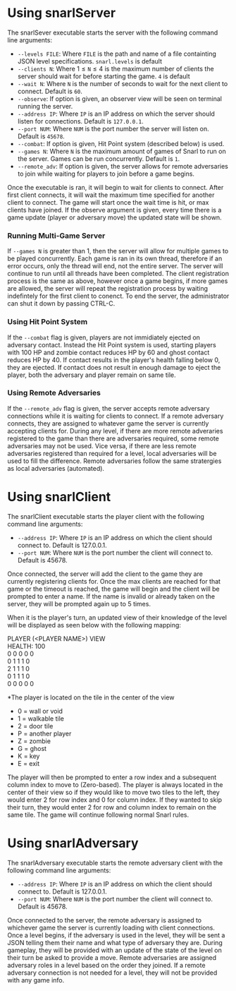 # Using snarlServer

The snarlSever executable starts the server with the following command line 
arguments:

* `--levels FILE`: Where `FILE` is the path and name of a file containting JSON
level specifications. `snarl.levels` is default
* `--clients N`: Where 1 ≤ `N` ≤ 4 is the maximum number of clients the server should wait for before starting the game. `4` is default
* `--wait N`: Where `N` is the number of seconds to wait for the next client to connect. Default is `60`.
* `--observe`: If option is given, an observer view will be seen on terminal running the server.
* `--address IP`: Where `IP` is an IP address on which the server should listen for connections. Default is `127.0.0.1`.
* `--port NUM`: Where `NUM` is the port number the server will listen on. Default is `45678`.
* `--combat`: If option is given, Hit Point system (described below) is used.
* `--games N`: Where `N` is the maximum amount of games of Snarl to run on the server. Games can be run concurrently. Default is `1`.
* `--remote_adv`: If option is given, the server allows for remote adversaries to join while waiting for players to join before a game begins.

Once the executable is ran, it will begin to wait for clients to connect. After first
client connects, it will wait the maximum time specified for another client to connect. The game will start once the wait time is hit, or max clients have joined.
If the observe argument is given, every time there is a game update (player or adversary move) the updated state will be shown.

### Running Multi-Game Server
If `--games N` is greater than 1, then the server will allow for multiple games to be played concurrently. Each game is ran in its own thread, therefore if an error occurs, only the thread will end, not the entire server. The server will continue to run until all threads have been completed. The client registration process is the same as above, however once a game begins, if more games are allowed, the server will repeat the registration process by waiting indefintely for the first client to conenct. To end the server, the administrator can shut it down by passing CTRL-C.

### Using Hit Point System
If the `--combat` flag is given, players are not immidiately ejected on adversary contact. Instead the Hit Point system is used, starting players with 100 HP and zombie contact reduces HP by 60 and ghost contact reduces HP by 40. If contact results in the player's health falling below 0, they are ejected. If contact does not result in enough damage to eject the player, both the adversary and player remain on same tile.

### Using Remote Adversaries
If the `--remote_adv` flag is given, the server accepts remote adversary connections while it is waiting for clients to connect. If a remote adversary connects, they are assigned to whatever game the server is currently accepting clients for. During any level, if there are more remote adveraries registered to the game than there are adversaries required, some remote adversaries may not be used. Vice versa, if there are less remote adversaries registered than required for a level, local adversaries will be used to fill the difference. Remote adversaries follow the same stratergies as local adversaries (automated).

# Using snarlClient

The snarlClient executable starts the player client with the following command line arguments:

* `--address IP`: Where `IP` is an IP address on which the client should connect to. Default is 127.0.0.1.
* `--port NUM`: Where `NUM` is the port number the client will connect to. Default is 45678.

Once connected, the server will add the client to the game they are currently registering clients for. Once the max clients are reached for that game or the timeout is reached, the game will begin and the client will be prompted to enter a name. If the name is invalid or already taken on the server, they will be prompted again up to 5 times.

When it is the player's turn, an updated view of their knowledge of the level will be displayed as seen below with the following mapping:
  
PLAYER (\<PLAYER NAME>) VIEW   
HEALTH: 100  
0 0 0 0 0  
0 1 1 1 0  
2 1 1 1 0  
0 1 1 1 0  
0 0 0 0 0  

*The player is located on the tile in the center of the view

* 0 = wall or void
* 1 = walkable tile
* 2 = door tile
* P = another player
* Z = zombie
* G = ghost
* K = key
* E = exit


The player will then be prompted to enter a row index and a subsequent column index to move to (Zero-based). The player is always located in the center of their view so if they would like to move two tiles to the left, they would enter 2 for row index and 0 for column index. If they wanted to skip their turn, they would enter 2 for row and column index to remain on the same tile. The game will continue following normal Snarl rules.

# Using snarlAdversary

The snarlAdversary executable starts the remote adversary client with the following command line arguments:

* `--address IP`: Where `IP` is an IP address on which the client should connect to. Default is 127.0.0.1.
* `--port NUM`: Where `NUM` is the port number the client will connect to. Default is 45678.

Once connected to the server, the remote adversary is assigned to whichever game the server is currently loading with client connections. Once a level begins, if the adversary is used in the level, they will be sent a JSON telling them their name and what type of adversary they are. During gameplay, they will be provided with an update of the state of the level on their turn be asked to provide a move. Remote adversaries are assigned adversary roles in a level based on the order they joined. If a remote adversary connection is not needed for a level, they will not be provided with any game info.